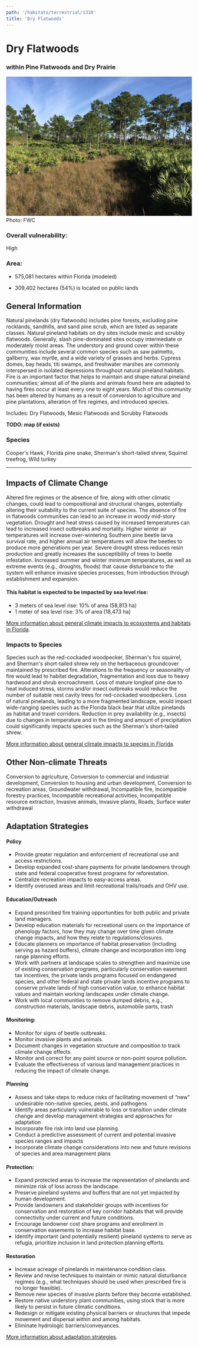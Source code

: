 ```yaml
---
path: '/habitats/terrestrial/1310'
title: 'Dry Flatwoods'
---
```


# Dry Flatwoods

### within Pine Flatwoods and Dry Prairie

<div id="TopSection">

<div class="header-photo"><img src="1310.jpg" alt="Photo for Dry Flatwoods"/>
<figcaption>Photo: FWC</figcaption></div>

<div>

### Overall vulnerability:

<div class="vulnerability vulnerability-high">High</div>

### Area:

-   575,081 hectares within Florida (modeled)

-   309,402 hectares (54%) is located on public lands



</div>
</div>

## General Information

Natural pinelands (dry flatwoods) includes pine forests, excluding pine rocklands, sandhills, and sand pine scrub, which are listed as separate classes. Natural pineland habitats on dry sites include mesic  and scrubby flatwoods.  Generally, slash pine-dominated sites occupy intermediate or moderately moist areas. The understory and ground cover within these communities include several common species such as saw palmetto, gallberry, wax myrtle, and a wide variety of grasses and herbs.  Cypress domes, bay heads, titi swamps, and freshwater marshes are commonly interspersed in isolated depressions throughout natural pineland habitats.  Fire is an important factor that helps to maintain and shape natural pineland communities; almost all of the plants and animals found here are adapted to having fires occur at least every one to eight years.  Much of this community has been altered by humans as a result of conversion to agriculture and pine plantations, alteration of fire regimes, and introduced species.

Includes:  Dry Flatwoods, Mesic Flatwoods and Scrubby Flatwoods

**TODO: map (if exists)**

### Species

Cooper's Hawk, Florida pine snake, Sherman's short-tailed shrew, Squirrel treefrog, Wild turkey

<hr />

## Impacts of Climate Change

Altered fire regimes or the absence of fire, along with other climatic changes, could lead to compositional and structural changes, potentially altering their suitability to the current suite of species.  The absence of fire in flatwoods communities can lead to an increase in woody mid-story vegetation.  Drought and heat stress caused by increased temperatures can lead to increased insect outbreaks and mortality. Higher winter air temperatures will increase over-wintering Southern pine beetle larva survival rate, and higher annual air temperatures will allow the beetles to produce more generations per year. Severe drought stress reduces resin production and greatly increases the susceptibility of trees to beetle infestation.  Increased summer and winter minimum temperatures, as well as extreme events (e.g., droughts, floods) that cause disturbance to the system will enhance invasive species processes, from introduction through establishment and expansion.


#### This habitat is expected to be impacted by sea level rise:

- 3 meters of sea level rise: 10% of area (58,813 ha)
- 1 meter of sea level rise: 3% of area (18,473 ha)
    

[More information about general climate impacts to ecosystems and habitats in Florida](/impacts/habitats).

### Impacts to Species

Species such as the red-cockaded woodpecker, Sherman's fox squirrel, and Sherman's short-tailed shrew rely on the herbaceous groundcover maintained by prescribed fire.  Alterations to the frequency or seasonality of fire would lead to habitat degradation, fragmentation and loss due to heavy hardwood and shrub encroachment.  Loss of mature longleaf pine due to heat induced stress, storms and/or insect outbreaks would reduce the number of suitable nest cavity trees for red-cockaded woodpeckers.  Loss of natural pinelands, leading to a more fragmented landscape, would impact wide-ranging species such as the Florida black bear that utilize pinelands as habitat and travel corridors.   Reduction in prey availability (e.g., insects) due to changes in temperature and in the timing and amount of precipitation could significantly impacts species such as the Sherman's short-tailed shrew.

[More information about general climate impacts to species in Florida](/impacts/species).

## Other Non-climate Threats

Conversion to agriculture, Conversion to commercial and industrial development, Conversion to housing and urban development, Conversion to recreation areas, Groundwater withdrawal, Incompatible fire, Incompatible forestry practices, Incompatible recreational activities, Incompatible resource extraction, Invasive animals, Invasive plants, Roads, Surface water withdrawal

## Adaptation Strategies

#### Policy

- Provide greater regulation and enforcement of recreational use and access restrictions.
- Develop expanded cost-share payments for private landowners through state and federal cooperative forest programs for reforestation.
- Centralize recreation impacts to easy-access areas.
- Identify overused areas and limit recreational trails/roads and OHV use.


#### Education/Outreach

- Expand prescribed fire training opportunities for both public and private land managers.
- Develop education materials for recreational users on the importance of phenology factors, how they may change over time given climate change impacts, and how they relate to regulations/closures.
- Educate planners on importance of habitat preservation (including serving as hazard buffers), climate change and incorporation into long range planning efforts.
- Work with partners at landscape scales to strengthen and maximize use of existing conservation programs, particularly conservation easement tax incentives, the private lands programs focused on endangered species, and other federal and state private lands incentive programs to conserve private lands of high conservation value, to enhance habitat values and maintain working landscapes under climate change.
- Work with local communities to remove dumped debris, e.g., construction materials, landscape debris, automobile parts, trash


#### Monitoring: 

- Monitor for signs of beetle outbreaks.
- Monitor invasive plants and animals.
- Document changes in vegetation structure and composition to track climate change effects.
- Monitor and correct for any point source or non-point source pollution.
- Evaluate the effectiveness of various land management practices in reducing the impact of climate change.


#### Planning

- Assess and take steps to reduce risks of facilitating movement of “new” undesirable non-native species, pests, and pathogens
- Identify areas particularly vulnerable to loss or transition under climate change and develop management strategies and approaches for adaptation
- Incorporate fire risk into land use planning.
- Conduct a predictive assessment of current and potential invasive species ranges and impacts
- Incorporate climate change considerations into new and future revisions of species and area management plans


#### Protection:  

- Expand protected areas to increase the representation of pinelands and minimize risk of loss across the landscape.
- Preserve pineland systems and buffers that are not yet impacted by human development.
- Provide landowners and stakeholder groups with incentives for conservation and restoration of key corridor habitats that will provide connectivity under current and future conditions.
- Encourage landowner cost share programs and enrollment in conservation easements to increase habitat base.
- Identify important (and potentially resilient) pineland systems to serve as refugia, prioritize inclusion in land protection planning efforts.


#### Restoration

- Increase acreage of pinelands in maintenance condition class.
- Review and revise techniques to maintain or mimic natural disturbance regimes (e.g., what techniques should be used when prescribed fire is no longer feasible).
- Remove new species of invasive plants before they become established.
- Restore native understory plant communities, using stock that is more likely to persist in future climatic conditions.
- Redesign or mitigate existing physical barriers or structures that impede movement and dispersal within and among habitats.
- Eliminate hydrologic barriers/conveyances.




[More information about adaptation strategies](/strategies).



